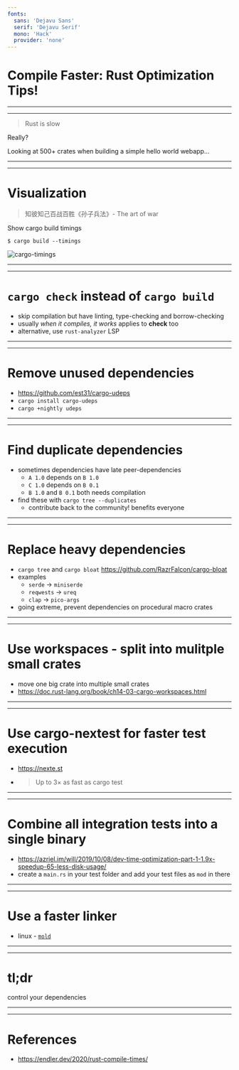 ```yaml
---
fonts:
  sans: 'Dejavu Sans'
  serif: 'Dejavu Serif'
  mono: 'Hack'
  provider: 'none'
---
```


# Compile Faster: Rust Optimization Tips!

---
---

> Rust is slow

Really?

Looking at 500+ crates when building a simple hello world webapp...

---
---

# Visualization

> 知彼知己百战百胜《孙子兵法》- The art of war

Show cargo build timings

```shell
$ cargo build --timings
```

![cargo-timings](/cargo-timings.avif)

---
---

# `cargo check` instead of `cargo build`

- skip compilation but have linting, type-checking and borrow-checking
- usually *when it compiles, it works* applies to **check** too
- alternative, use `rust-analyzer` LSP

---
---

# Remove unused dependencies

- https://github.com/est31/cargo-udeps
- `cargo install cargo-udeps`
- `cargo +nightly udeps`

---
---

# Find duplicate dependencies

- sometimes dependencies have late peer-dependencies
  - `A 1.0` depends on `B 1.0`
  - `C 1.0` depends on `B 0.1`
  - `B 1.0` and `B 0.1` both needs compilation
- find these with `cargo tree --duplicates`
  - contribute back to the community! benefits everyone

---
---

# Replace heavy dependencies

- `cargo tree` and `cargo bloat` https://github.com/RazrFalcon/cargo-bloat
- examples
  - `serde` -> `miniserde`
  - `reqwests` -> `ureq`
  - `clap` -> `pico-args`
- going extreme, prevent dependencies on procedural macro crates

---
---

# Use workspaces - split into mulitple small crates

- move one big crate into multiple small crates
- https://doc.rust-lang.org/book/ch14-03-cargo-workspaces.html

---
---

# Use cargo-nextest for faster test execution

- https://nexte.st
- > Up to 3× as fast as cargo test

---
---

# Combine all integration tests into a single binary

- https://azriel.im/will/2019/10/08/dev-time-optimization-part-1-1.9x-speedup-65-less-disk-usage/
- create a `main.rs` in your test folder and add your test files as `mod` in there

---
---

# Use a faster linker

- linux - [`mold`](https://github.com/rui314/mold)

---
---

# tl;dr

control your dependencies

---
---

# References

- https://endler.dev/2020/rust-compile-times/

